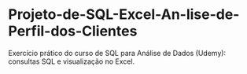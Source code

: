 # Projeto-de-SQL-Excel-An-lise-de-Perfil-dos-Clientes
Exercício prático do curso de SQL para Análise de Dados (Udemy): consultas SQL e visualização no Excel.

